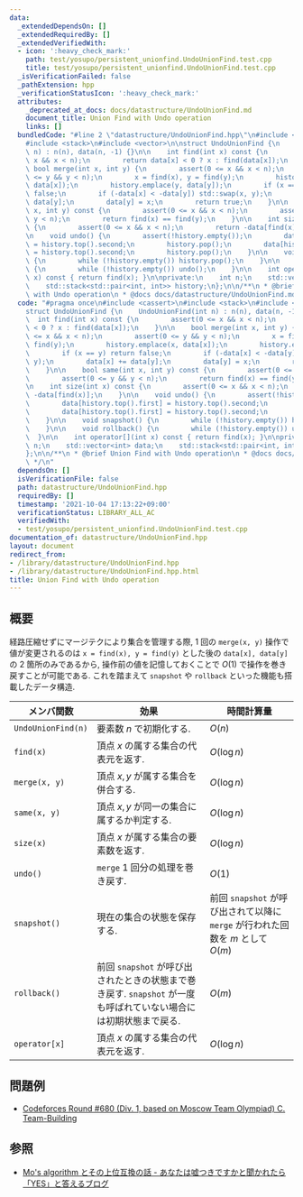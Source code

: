 ```yaml
---
data:
  _extendedDependsOn: []
  _extendedRequiredBy: []
  _extendedVerifiedWith:
  - icon: ':heavy_check_mark:'
    path: test/yosupo/persistent_unionfind.UndoUnionFind.test.cpp
    title: test/yosupo/persistent_unionfind.UndoUnionFind.test.cpp
  _isVerificationFailed: false
  _pathExtension: hpp
  _verificationStatusIcon: ':heavy_check_mark:'
  attributes:
    _deprecated_at_docs: docs/datastructure/UndoUnionFind.md
    document_title: Union Find with Undo operation
    links: []
  bundledCode: "#line 2 \"datastructure/UndoUnionFind.hpp\"\n#include <cassert>\n\
    #include <stack>\n#include <vector>\n\nstruct UndoUnionFind {\n    UndoUnionFind(int\
    \ n) : n(n), data(n, -1) {}\n\n    int find(int x) const {\n        assert(0 <=\
    \ x && x < n);\n        return data[x] < 0 ? x : find(data[x]);\n    }\n\n   \
    \ bool merge(int x, int y) {\n        assert(0 <= x && x < n);\n        assert(0\
    \ <= y && y < n);\n        x = find(x), y = find(y);\n        history.emplace(x,\
    \ data[x]);\n        history.emplace(y, data[y]);\n        if (x == y) return\
    \ false;\n        if (-data[x] < -data[y]) std::swap(x, y);\n        data[x] +=\
    \ data[y];\n        data[y] = x;\n        return true;\n    }\n\n    bool same(int\
    \ x, int y) const {\n        assert(0 <= x && x < n);\n        assert(0 <= y &&\
    \ y < n);\n        return find(x) == find(y);\n    }\n\n    int size(int x) const\
    \ {\n        assert(0 <= x && x < n);\n        return -data[find(x)];\n    }\n\
    \n    void undo() {\n        assert(!history.empty());\n        data[history.top().first]\
    \ = history.top().second;\n        history.pop();\n        data[history.top().first]\
    \ = history.top().second;\n        history.pop();\n    }\n\n    void snapshot()\
    \ {\n        while (!history.empty()) history.pop();\n    }\n\n    void rollback()\
    \ {\n        while (!history.empty()) undo();\n    }\n\n    int operator[](int\
    \ x) const { return find(x); }\n\nprivate:\n    int n;\n    std::vector<int> data;\n\
    \    std::stack<std::pair<int, int>> history;\n};\n\n/**\n * @brief Union Find\
    \ with Undo operation\n * @docs docs/datastructure/UndoUnionFind.md\n */\n"
  code: "#pragma once\n#include <cassert>\n#include <stack>\n#include <vector>\n\n\
    struct UndoUnionFind {\n    UndoUnionFind(int n) : n(n), data(n, -1) {}\n\n  \
    \  int find(int x) const {\n        assert(0 <= x && x < n);\n        return data[x]\
    \ < 0 ? x : find(data[x]);\n    }\n\n    bool merge(int x, int y) {\n        assert(0\
    \ <= x && x < n);\n        assert(0 <= y && y < n);\n        x = find(x), y =\
    \ find(y);\n        history.emplace(x, data[x]);\n        history.emplace(y, data[y]);\n\
    \        if (x == y) return false;\n        if (-data[x] < -data[y]) std::swap(x,\
    \ y);\n        data[x] += data[y];\n        data[y] = x;\n        return true;\n\
    \    }\n\n    bool same(int x, int y) const {\n        assert(0 <= x && x < n);\n\
    \        assert(0 <= y && y < n);\n        return find(x) == find(y);\n    }\n\
    \n    int size(int x) const {\n        assert(0 <= x && x < n);\n        return\
    \ -data[find(x)];\n    }\n\n    void undo() {\n        assert(!history.empty());\n\
    \        data[history.top().first] = history.top().second;\n        history.pop();\n\
    \        data[history.top().first] = history.top().second;\n        history.pop();\n\
    \    }\n\n    void snapshot() {\n        while (!history.empty()) history.pop();\n\
    \    }\n\n    void rollback() {\n        while (!history.empty()) undo();\n  \
    \  }\n\n    int operator[](int x) const { return find(x); }\n\nprivate:\n    int\
    \ n;\n    std::vector<int> data;\n    std::stack<std::pair<int, int>> history;\n\
    };\n\n/**\n * @brief Union Find with Undo operation\n * @docs docs/datastructure/UndoUnionFind.md\n\
    \ */\n"
  dependsOn: []
  isVerificationFile: false
  path: datastructure/UndoUnionFind.hpp
  requiredBy: []
  timestamp: '2021-10-04 17:13:22+09:00'
  verificationStatus: LIBRARY_ALL_AC
  verifiedWith:
  - test/yosupo/persistent_unionfind.UndoUnionFind.test.cpp
documentation_of: datastructure/UndoUnionFind.hpp
layout: document
redirect_from:
- /library/datastructure/UndoUnionFind.hpp
- /library/datastructure/UndoUnionFind.hpp.html
title: Union Find with Undo operation
---
```

## 概要
経路圧縮せずにマージテクにより集合を管理する際,  1 回の `merge(x, y)` 操作で値が変更されるのは `x = find(x), y = find(y)` とした後の `data[x], data[y]` の 2 箇所のみであるから, 操作前の値を記憶しておくことで $O(1)$ で操作を巻き戻すことが可能である. これを踏まえて `snapshot` や `rollback` といった機能も搭載したデータ構造.

| メンバ関数         | 効果                                                                                                             | 時間計算量                                                                      |
| ------------------ | ---------------------------------------------------------------------------------------------------------------- | ------------------------------------------------------------------------------- |
| `UndoUnionFind(n)` | 要素数 $n$ で初期化する.                                                                                         | $O(n)$                                                                          |
| `find(x)`          | 頂点 $x$ の属する集合の代表元を返す.                                                                             | $O(\log n)$                                                                     |
| `merge(x, y)`      | 頂点 $x, y$ が属する集合を併合する.                                                                              | $O(\log n)$                                                                     |
| `same(x, y)`       | 頂点 $x, y$ が同一の集合に属するか判定する.                                                                      | $O(\log n)$                                                                     |
| `size(x)`          | 頂点 $x$ が属する集合の要素数を返す.                                                                             | $O(\log n)$                                                                     |
| `undo()`           | `merge` 1 回分の処理を巻き戻す.                                                                                  | $O(1)$                                                                          |
| `snapshot()`       | 現在の集合の状態を保存する.                                                                                      | 前回 `snapshot` が呼び出されて以降に `merge` が行われた回数を $m$ として $O(m)$ |
| `rollback()`       | 前回 `snapshot` が呼び出されたときの状態まで巻き戻す. `snapshot` が一度も呼ばれていない場合には初期状態まで戻る. | $O(m)$                                                                          |
| `operator[x]`      | 頂点 $x$ の属する集合の代表元を返す.                                                                             | $O(\log n)$                                                                     |

## 問題例
- [Codeforces Round #680 (Div. 1, based on Moscow Team Olympiad) C. Team-Building](https://codeforces.com/contest/1444/problem/C)

## 参照
- [Mo's algorithm とその上位互換の話 - あなたは嘘つきですかと聞かれたら「YES」と答えるブログ](https://snuke.hatenablog.com/entry/2016/07/01/000000)
